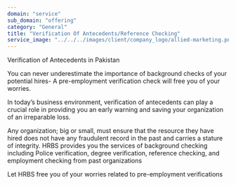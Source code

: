 ```yaml
---
domain: "service"
sub_domain: "offering"
category: "General"
title: "Verification Of Antecedents/Reference Checking"
service_image: "../../../images/client/company_logo/allied-marketing.png"
---
```


Verification of Antecedents in Pakistan

You can never underestimate the importance of background checks of your potential hires- A pre-employment verification check will free you of your worries.

In today’s business environment, verification of antecedents can play a crucial role in providing you an early warning and saving your organization of an irreparable loss.

Any organization; big or small, must ensure that the resource they have hired does not have any fraudulent record in the past and carries a stature of integrity. HRBS provides you the services of background checking including Police verification, degree verification, reference checking, and employment checking from past organizations

Let HRBS free you of your worries related to pre-employment verifications